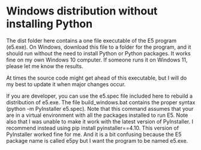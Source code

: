 # Windows distribution without installing Python

The dist folder here contains a one file executable of the E5 program (e5.exe).  On Windows, download this file to a folder for the program, and it should run without the need to install Python or Python packages.  It works fine on my own Windows 10 computer.  If someone runs it on Windows 11, please let me know the results.

At times the source code might get ahead of this executable, but I will do my best to update it when major changes occur.

If you are developer, you can use the e5.spec file included here to rebuild a distribution of e5.exe.  The file build_windows.bat contains the proper syntax (python -m PyInstaller e5.spec).  Note that this command assumes that your are in a virtual environment with all the packages installed to run E5.  Note also that I was unable to make it work with the latest version of PyInstaller.  I recommend instead using pip install pyinstaller==4.10.  This version of PyInstaller worked fine for me.  And it is a bit confusing because the E5 package name is called e5py but I want the program to be named e5.exe.